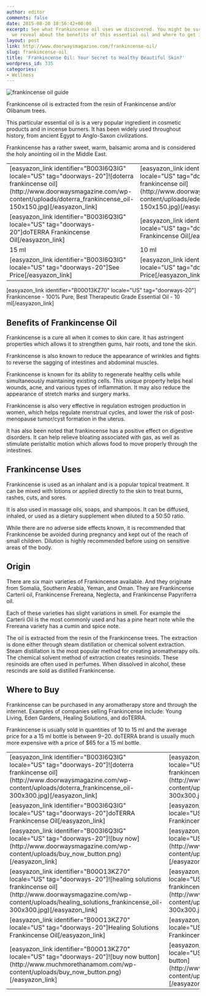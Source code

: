 ```yaml
---
author: editor
comments: false
date: 2015-08-20 18:56:42+00:00
excerpt: See what Frankincense oil uses we discovered. You might be surprised what
  we reveal about the benefits of this essential oil and where to get it for cheap.
layout: post
link: http://www.doorwaysmagazine.com/frankincense-oil/
slug: frankincense-oil
title: 'Frankincense Oil: Your Secret to Healthy Beautiful Skin?'
wordpress_id: 335
categories:
- Wellness
---
```


![frankincense oil guide](http://www.doorwaysmagazine.com/wp-content/uploads/frankincense_oil_guide.jpg)

Frankincense oil is extracted from the resin of Frankincense and/or Olibanum trees. 

This particular essential oil is is a very popular ingredient in cosmetic products and in incense burners. It has been widely used throughout history, from ancient Egypt to Anglo-Saxon civilizations. 

Frankincense has a rather sweet, warm, balsamic aroma and is considered the holy anointing oil in the Middle East.

<table >
<tr >

<td >[easyazon_link identifier="B003I6Q3IG" locale="US" tag="doorways-20"]![doterra frankincense oil](http://www.doorwaysmagazine.com/wp-content/uploads/doterra_frankincense_oil-150x150.jpg)[/easyazon_link]
</td>

<td >[easyazon_link identifier="B002RTXEW8" locale="US" tag="doorways-20"]![edens garden frankincense oil](http://www.doorwaysmagazine.com/wp-content/uploads/edens_garden_frankincense_oil-150x150.jpg)[/easyazon_link]
</td>

<td >[easyazon_link identifier="B00O13KZ70" locale="US" tag="doorways-20"]![healing solutions frankincense oil](http://www.doorwaysmagazine.com/wp-content/uploads/healing_solutions_frankincense_oil-150x150.jpg)[/easyazon_link]
</td>

<td >[easyazon_link identifier="B0014UEQQY" locale="US" tag="doorways-20"]![now foods frankincense oil](http://www.doorwaysmagazine.com/wp-content/uploads/now_foods_frankincense_oil-150x150.jpg)[/easyazon_link]
</td>
</tr>
<tr >

<td >[easyazon_link identifier="B003I6Q3IG" locale="US" tag="doorways-20"]doTERRA Frankincense Oil[/easyazon_link]
</td>

<td >[easyazon_link identifier="B002RTXEW8" locale="US" tag="doorways-20"]Edens Garden Frankincense Oil[/easyazon_link]
</td>

<td >[easyazon_link identifier="B00O13KZ70" locale="US" tag="doorways-20"]Healing Solutions Frankincense Oil[/easyazon_link]
</td>

<td >[easyazon_link identifier="B0014UEQQY" locale="US" tag="doorways-20"]Now Foods Frankincense Oil[/easyazon_link]
</td>
</tr>
<tr >

<td >15 ml
</td>

<td >10 ml
</td>

<td >10 ml
</td>

<td >30 ml
</td>
</tr>
<tr >

<td >[easyazon_link identifier="B003I6Q3IG" locale="US" tag="doorways-20"]See Price[/easyazon_link]
</td>

<td >[easyazon_link identifier="B002RTXEW8" locale="US" tag="doorways-20"]See Price[/easyazon_link]
</td>

<td >[easyazon_link identifier="B00O13KZ70" locale="US" tag="doorways-20"]See Price[/easyazon_link]
</td>

<td >[easyazon_link identifier="B0014UEQQY" locale="US" tag="doorways-20"]See Price[/easyazon_link]
</td>
</tr>
</table>

[easyazon_link identifier="B00O13KZ70" locale="US" tag="doorways-20"]
Frankincense - 100% Pure, Best Therapeutic Grade Essential Oil - 10 ml[/easyazon_link]



## Benefits of Frankincense Oil



Frankincense is a cure all when it comes to skin care. It has astringent properties which allows it to strengthen gums, hair roots, and tone the skin. 

Frankincense is also known to reduce the appearance of wrinkles and fights to reverse the sagging of intestines and abdominal muscles. 

Frankincense is known for its ability to regenerate healthy cells while simultaneously maintaining existing cells. This unique property helps heal wounds, acne, and various types of inflammation. It may also reduce the appearance of stretch marks and surgery marks. 

Frankincense is also very effective in regulation estrogen production in women, which helps regulate menstrual cycles, and lower the risk of post-menopause tumor/cyst formation in the uterus. 

It has also been noted that frankincense has a positive effect on digestive disorders. It can help relieve bloating associated with gas, as well as stimulate peristaltic motion which allows food to move properly through the intestines. 



## Frankincense Uses



Frankincense is used as an inhalant and is a popular topical treatment. It can be mixed with lotions or applied directly to the skin to treat burns, rashes, cuts, and sores. 

It is also used in massage oils, soaps, and shampoos. It can be diffused, inhaled, or used as a dietary supplement when diluted to a 50:50 ratio. 

While there are no adverse side effects known, it is recommended that Frankincense be avoided during pregnancy and kept out of the reach of small children.  Dilution is highly recommended before using on sensitive areas of the body. 



## Origin



There are six main varieties of Frankincense available. And they originate from Somalia, Southern Arabia, Yeman, and Oman. They are Frankincense Carterii oil, Frankincense Frereana, Neglecta, and Frankincense Papyriferra oil. 

Each of these varieties has slight variations in smell. For example the Carterii Oil is the most commonly used and has a pine heart note while the Frereana variety has a cumin and spice note. 

The oil is extracted from the resin of the Frankincense trees. The extraction is done either through steam distillation or chemical solvent extraction. Steam distillation is the most popular method for creating aromatherapy oils. The chemical solvent method of extraction creates resinoids. These resinoids are often used in perfumes. When dissolved in alcohol, these rescinds are sold as distilled Frankincense.



## Where to Buy



Frankincense can be purchased in any aromatherapy store and through the internet. Examples of companies selling Frankincense include: Young Living, Eden Gardens, Healing Solutions, and doTERRA. 

Frankincense is usually sold in quantities of 10 to 15 ml and the average price for a a 15 ml bottle is between $9-$20. doTERRA brand is usually much more expensive with a price of $65 for a 15 ml bottle. 

<table >
<tr >

<td >[easyazon_link identifier="B003I6Q3IG" locale="US" tag="doorways-20"]![doterra frankincense oil](http://www.doorwaysmagazine.com/wp-content/uploads/doterra_frankincense_oil-300x300.jpg)[/easyazon_link]
</td>

<td >[easyazon_link identifier="B002RTXEW8" locale="US" tag="doorways-20"]![edens garden frankincense oil](http://www.doorwaysmagazine.com/wp-content/uploads/edens_garden_frankincense_oil-300x300.jpg)[/easyazon_link]
</td>
</tr>
<tr >

<td >[easyazon_link identifier="B003I6Q3IG" locale="US" tag="doorways-20"]doTERRA Frankincense Oil[/easyazon_link]
</td>

<td >[easyazon_link identifier="B002RTXEW8" locale="US" tag="doorways-20"]Edens Garden Frankincense Oil[/easyazon_link]
</td>
</tr>
<tr >

<td >[easyazon_link identifier="B003I6Q3IG" locale="US" tag="doorways-20"]![buy now](http://www.doorwaysmagazine.com/wp-content/uploads/buy_now_button.png)[/easyazon_link]
</td>

<td >[easyazon_link identifier="B002RTXEW8" locale="US" tag="doorways-20"]![buy now](http://www.doorwaysmagazine.com/wp-content/uploads/buy_now_button.png)[/easyazon_link]
</td>
</tr>
<tr >

<td >[easyazon_link identifier="B00O13KZ70" locale="US" tag="doorways-20"]![healing solutions frankincense oil](http://www.doorwaysmagazine.com/wp-content/uploads/healing_solutions_frankincense_oil-300x300.jpg)[/easyazon_link]
</td>

<td >[easyazon_link identifier="B0014UEQQY" locale="US" tag="doorways-20"]![now foods frankincense oil](http://www.doorwaysmagazine.com/wp-content/uploads/now_foods_frankincense_oil-300x300.jpg)[/easyazon_link]
</td>
</tr>
<tr >

<td >[easyazon_link identifier="B00O13KZ70" locale="US" tag="doorways-20"]Healing Solutions Frankincense Oil[/easyazon_link]
</td>

<td >[easyazon_link identifier="B0014UEQQY" locale="US" tag="doorways-20"]Now Foods Frankincense Oil[/easyazon_link]
</td>
</tr>
<tr >

<td >[easyazon_link identifier="B00O13KZ70" locale="US" tag="doorways-20"]![buy now button](http://www.muchmorethanamom.com/wp-content/uploads/buy_now_button.png)[/easyazon_link]
</td>

<td >[easyazon_link identifier="B0014UEQQY" locale="US" tag="doorways-20"]![buy now button](http://www.muchmorethanamom.com/wp-content/uploads/buy_now_button.png)[/easyazon_link]
</td>
</tr>
</table>
